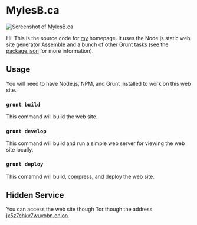 # MylesB.ca

![Screenshot of MylesB.ca](/designs/screenshot.png?raw=true "Screenshot of MylesB.ca")

Hi! This is the source code for [my](http://mylesb.ca "Myles Braithwaite") homepage. It uses the Node.js static web site generator [Assemble](http://assemble.io/) and a bunch of other Grunt tasks (see the [package.json](package.json) for more information).

## Usage

You will need to have Node.js, NPM, and Grunt installed to work on this web site.

### `grunt build`

This command will build the web site.

### `grunt develop`

This command will build and run a simple web server for viewing the web site locally.

### `grunt deploy`

This comamnd will build, compress, and deploy the web site.

## Hidden Service

You can access the web site though Tor though the address [jx5z7chkv7wuvobn.onion](http://jx5z7chkv7wuvobn.onion).
